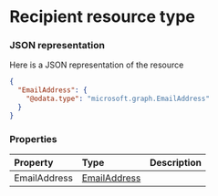 # Recipient resource type



### JSON representation

Here is a JSON representation of the resource

```json
{
  "EmailAddress": {
    "@odata.type": "microsoft.graph.EmailAddress"
  }
}

```
### Properties
| Property	   | Type	|Description|
|:---------------|:--------|:----------|
|EmailAddress|[EmailAddress](emailaddress.md)||
<!-- uuid: 59d7a7a9-5557-4888-9714-de3e51c1751a\n2015-10-09 15:14:09 UTC -->